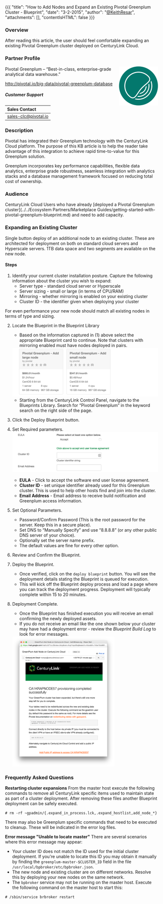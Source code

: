 {{{
  "title": "How to Add Nodes and Expand an Existing Pivotal Greenplum Cluster - Blueprint",
  "date": "3-2-2015",
  "author": "<a href='https://twitter.com/KeithResar'>@KeithResar</a>",
  "attachments": [],
  "contentIsHTML": false
}}}



### Overview
After reading this article, the user should feel comfortable expanding an existing Pivotal Greenplum cluster deployed on CenturyLink Cloud.

### Partner Profile

<img src="../../images/pivotal_greenplum/pivotal_greenplum_logo.png" style="border:0;float:right;">

Pivotal Greenplum – “Best-in-class, enterprise-grade analytical data warehouse.”

http://pivotal.io/big-data/pivotal-greenplum-database

##### Customer Support
|Sales Contact  |
|:- |
|sales-clc@pivotal.io |


### Description
Pivotal has integrated their Greenplum technology with the CenturyLink Cloud platform. The purpose of this KB article is to help the reader take advantage of this integration to achieve rapid time-to-value for this Greenplum solution.

Greenplum incorporates key performance capabilities, flexible data analytics, enterprise grade robustness, seamless integration with analytics stacks and a database management framework focused on reducing total cost of ownership.

### Audience
CenturyLink Cloud Users who have already [deployed a Pivotal Greenplum cluster](../../Ecosystem Partners/Marketplace Guides/getting-started-with-pivotal-greenplum-blueprint.md) and need to add capacity.


### Expanding an Existing Cluster
Single button deploy of an additional node to an existing cluster. These are architected for deployment on both on standard cloud servers and Hyperscale servers. 1TB data space and two segments are available on the new node.

#### Steps
1. Identify your current cluster installation posture.
   Capture the following information about the cluster you wish to expand:
   * Server type - standard cloud server or Hyperscale
   * Server sizing - small or large (in terms of CPU/RAM)
   * Mirroring - whether mirroring is enabled on your existing cluster
   * Cluster ID - the identifier given when deploying your cluster

  For even performance your new node should match all existing nodes in terms of type and sizing.

2. Locate the Blueprint in the Blueprint Library
   * Based on the information captured in (1) above select the appropriate Blueprint card to continue. Note that clusters with mirroring enabled must have nodes deployed in pairs.

   <img src="../../images/pivotal_greenplum/node_blueprint_tiles.png" style="border:0;">

   * Starting from the CenturyLink Control Panel, navigate to the Blueprints Library. Search for “Pivotal Greenplum” in the keyword search on the right side of the page.

3. Click the Deploy Blueprint button.

4. Set Required parameters.
   <img src="../../images/pivotal_greenplum/deploy_add_node_parameters.png" style="border:0;">

   * **EULA** - Click to accept the software end user license agreement.
   * **Cluster ID** - set unique identifier already used for this Greenplum cluster. This is used to help other hosts find and join into the cluster.
   * **Email Address** - Email address to receive build notification and Greenplum access information.

5. Set Optional Parameters.
   * Password/Confirm Password (This is the root password for the server. Keep this in a secure place).
   * Set DNS to “Manually Specify” and use “8.8.8.8” (or any other public DNS server of your choice).
   * Optionally set the server name prefix.
   * The default values are fine for every other option.

6. Review and Confirm the Blueprint.

7. Deploy the Blueprint.
   * Once verified, click on the `deploy blueprint` button. You will see the deployment details stating the Blueprint is queued for execution.
   * This will kick off the Blueprint deploy process and load a page where you can track the deployment progress. Deployment will typically complete within 15 to 20 minutes.

8. Deployment Complete.
   * Once the Blueprint has finished execution you will receive an email confirming the newly deployed assets.
   * If you do not receive an email like the one shown below your cluster may have had a deployment error - review the *Blueprint Build Log* to look for error messages.

   <img src="../../images/pivotal_greenplum/deploy_add_node_complete_email.png" style="border:0;width:70%;">


### Frequently Asked Questions
**Restarting cluster expansions**
From the master host execute the following commands to remove all CenturyLink specific items used to maintain state as part of a cluster deployment. After removing these files another Blueprint deployment can be safely executed.

```
# rm -rf ~gpadmin/{.expand_in_process.lck,.expand_hostlist,add_node_*}
```

There may also be Greenplum specific commands that need to be executed to cleanup. These will be indicated in the error log files.

**Error message "Unable to locate master"**
There are several scenarios where this error message may appear:
  * Your cluster ID does not match the ID used for the initial cluster deployment. If you're unable to locate this ID you may obtain it manually by finding the `greenplum-master-$CLUSTER_ID` field in the file `/usr/local/bpbroker/etc/bpbroker.json`.
  * The new node and existing cluster are on different networks. Resolve this by deploying your new nodes on the same network.
  * The `bpbroker` service may not be running on the master host. Execute the following command on the master host to start this:
  ```
  # /sbin/service brbroker restart
  ```
